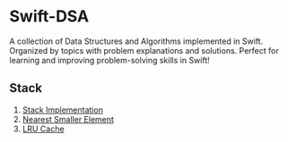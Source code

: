 # Swift-DSA
A collection of Data Structures and Algorithms implemented in Swift. Organized by topics with problem explanations and solutions. Perfect for learning and improving problem-solving skills in Swift!

## Stack
1. [Stack Implementation](./Stack+Queue/Stack+Implementation.playground)
2. [Nearest Smaller Element](./Stack+Queue/Nearest%20Smaller%20Element.playground)
3. [LRU Cache](./Stack+Queue/LRU%20Cache.playground)

